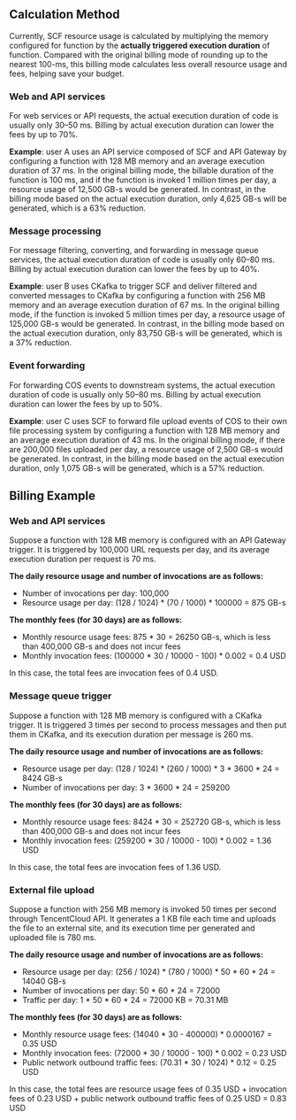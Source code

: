 ## Calculation Method
Currently, SCF resource usage is calculated by multiplying the memory configured for function by the **actually triggered execution duration** of function. Compared with the original billing mode of rounding up to the nearest 100-ms, this billing mode calculates less overall resource usage and fees, helping save your budget.



### Web and API services
For web services or API requests, the actual execution duration of code is usually only 30–50 ms. Billing by actual execution duration can lower the fees by up to 70%.

**Example**: user A uses an API service composed of SCF and API Gateway by configuring a function with 128 MB memory and an average execution duration of 37 ms. In the original billing mode, the billable duration of the function is 100 ms, and if the function is invoked 1 million times per day, a resource usage of 12,500 GB-s would be generated. In contrast, in the billing mode based on the actual execution duration, only 4,625 GB-s will be generated, which is a 63% reduction.

### Message processing

For message filtering, converting, and forwarding in message queue services, the actual execution duration of code is usually only 60–80 ms. Billing by actual execution duration can lower the fees by up to 40%.

**Example**: user B uses CKafka to trigger SCF and deliver filtered and converted messages to CKafka by configuring a function with 256 MB memory and an average execution duration of 67 ms. In the original billing mode, if the function is invoked 5 million times per day, a resource usage of 125,000 GB-s would be generated. In contrast, in the billing mode based on the actual execution duration, only 83,750 GB-s will be generated, which is a 37% reduction.


### Event forwarding

For forwarding COS events to downstream systems, the actual execution duration of code is usually only 50–80 ms. Billing by actual execution duration can lower the fees by up to 50%.

**Example**: user C uses SCF to forward file upload events of COS to their own file processing system by configuring a function with 128 MB memory and an average execution duration of 43 ms. In the original billing mode, if there are 200,000 files uploaded per day, a resource usage of 2,500 GB-s would be generated. In contrast, in the billing mode based on the actual execution duration, only 1,075 GB-s will be generated, which is a 57% reduction.



## Billing Example
### Web and API services
Suppose a function with 128 MB memory is configured with an API Gateway trigger. It is triggered by 100,000 URL requests per day, and its average execution duration per request is 70 ms.

**The daily resource usage and number of invocations are as follows:**
- Number of invocations per day: 100,000
- Resource usage per day: (128 / 1024) * (70 / 1000) * 100000 = 875 GB-s


**The monthly fees (for 30 days) are as follows:**
- Monthly resource usage fees: 875 * 30 = 26250 GB-s, which is less than 400,000 GB-s and does not incur fees
- Monthly invocation fees: (100000 * 30 / 10000 - 100) * 0.002 = 0.4 USD

In this case, the total fees are invocation fees of 0.4 USD.

### Message queue trigger

Suppose a function with 128 MB memory is configured with a CKafka trigger. It is triggered 3 times per second to process messages and then put them in CKafka, and its execution duration per message is 260 ms.

**The daily resource usage and number of invocations are as follows:**
- Resource usage per day: (128 / 1024) * (260 / 1000) * 3 * 3600 * 24 = 8424 GB-s
- Number of invocations per day: 3 * 3600 * 24 = 259200

**The monthly fees (for 30 days) are as follows:**
- Monthly resource usage fees: 8424 * 30 = 252720 GB-s, which is less than 400,000 GB-s and does not incur fees
- Monthly invocation fees: (259200 * 30 / 10000 - 100) * 0.002 = 1.36 USD

In this case, the total fees are invocation fees of 1.36 USD.


### External file upload

Suppose a function with 256 MB memory is invoked 50 times per second through TencentCloud API. It generates a 1 KB file each time and uploads the file to an external site, and its execution time per generated and uploaded file is 780 ms.

**The daily resource usage and number of invocations are as follows:**
- Resource usage per day: (256 / 1024) * (780 / 1000) * 50 * 60 * 24 = 14040 GB-s
- Number of invocations per day: 50 * 60 * 24 = 72000
- Traffic per day: 1 * 50 * 60 * 24 = 72000 KB = 70.31 MB

**The monthly fees (for 30 days) are as follows:**
- Monthly resource usage fees: (14040 * 30 - 400000) * 0.0000167 = 0.35 USD
- Monthly invocation fees: (72000 * 30 / 10000 - 100) * 0.002 = 0.23 USD
- Public network outbound traffic fees: (70.31 * 30 / 1024) * 0.12  = 0.25 USD

In this case, the total fees are resource usage fees of 0.35 USD + invocation fees of 0.23 USD + public network outbound traffic fees of 0.25 USD = 0.83 USD